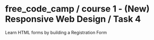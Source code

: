 # free_code_camp / course 1 - (New) Responsive Web Design / Task 4
Learn HTML forms by building a Registration Form
